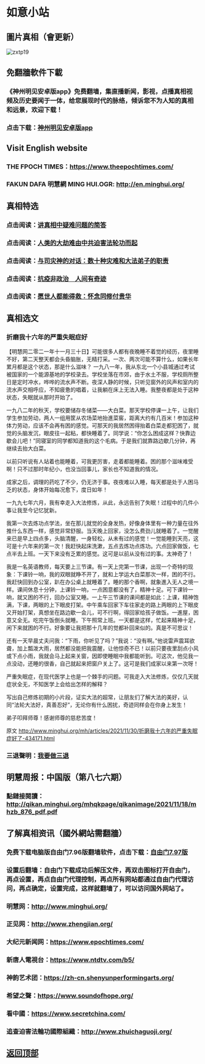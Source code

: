 # 如意小站

## 圖片真相（會更新）

![zxtp19](https://user-images.githubusercontent.com/79625284/143841716-34ea238a-59c0-4424-8fd2-7fe1736e560c.jpg)

## 免翻牆軟件下載

### 《神州明见安卓版app》免费翻墙，集直播新闻，影视，点播真相视频及历史要闻于一体，给您展现时代的脉络，倾诉您不为人知的真相和远景，欢迎下载！

### 点击下载：[神州明见安卓版app](https://github.com/pinhe91/tuiguang/files/7240768/_5.1.zip)

## Visit English website

### THE FPOCH TIMES：https://www.theepochtimes.com/

### FAKUN DAFA 明慧網 MING HUI.OGR: http://en.minghui.org/

## 真相特选

### 点击阅读：[讲真相中疑难问题的简答](https://github.com/pinhe91/jcxw3/tree/main)

### 点击阅读：[人类的大劫难由中共迫害法轮功而起](https://github.com/pinhe91/jcxw4/tree/main) 

### 点击阅读：[与司灾神的对话：数十种灾难和大法弟子的职责](https://github.com/pinhe91/jcxw1/tree/main) 

### 点击阅读：[抗疫非政治　人间有奇迹](https://github.com/pinhe91/jcxw2/tree/main) 

### 点击阅读：[愿世人都能得救：怀念同修付贵华](https://github.com/pinhe91/jcxw5/tree/main)

## 真相选文

### 折磨我十六年的严重失眠症好

【明慧网二零二一年十一月三十日】可能很多人都有夜晚睡不着觉的经历，夜里睡不好，第二天整天都会头昏脑胀，无精打采。一次、两次可能不算什么，如果长年累月都是这个状态，那是什么滋味？
一九八一年，我从东北一个小县城通过考试被国家的一个能源基地的学校录去。学校坐落在市郊，由于水土不服，学校厕所整日是定时冲水，哗哗的流水声不断。夜深人静的时候，只听见窗外的风声和室内的流水声交相呼应，不知疲惫的唱着，让我躺在床上无法入睡。我整夜都是处于这种状态，失眠就从那时开始了。

一九八二年的秋天，学校要储存冬储菜——大白菜。那天学校停课一上午，让我们学生参加劳动，两人一组用筐从农场菜地抬進菜窖，距离大约有几百米！参加这种体力劳动，应该不会再有困的感觉。可那天的我居然困得抬着白菜走都犯困了，就觉的头脑发沉，眼皮往一起粘，都快睡着了。同学说：“你怎么困成这样？快靠边歇会儿吧！”同寝室的同学都知道我的这个毛病。于是我们就靠路边歇几分钟，再继续去抬大白菜。

以前只听说有人站着也能睡着，可我更厉害，走着都能睡着。困的那个滋味难受啊！只不过那时年纪小，也没当回事儿，家长也不知道我的情况。

成家之后，调理的药吃了不少，仍无济于事。夜夜难以入睡，每天都是处于人困马乏的状态，身体开始每况愈下，度日如年！

一九九七年六月，我有幸走入大法修炼，从此，永远告别了失眠！过程中的几件小事让我至今记忆犹新。

我第一次去炼功点学法，坐在那儿就觉的全身发热，好像身体里有一种力量在往外推什么东西一样，感觉非常舒服。当天晚上回家，没怎么费劲儿就睡着了。一觉醒来已是早上四点多，头脑清醒，一身轻松，从未有过的感觉！一觉能睡到天亮，这可是十六年来的第一次！我赶快起床洗漱，五点去炼功点炼功。六点回家做饭，七点半去上班。一天下来没有乏累的感觉。这可是以前从没有过的事。太神奇了！

我是一名英语教师，每天要上三节课。有一天上完第一节课，出现一个奇特的现象：下课铃一响，我的双眼就睁不开了，就和上学运大白菜那次一样，困的不行。我赶快回到办公室，趴在办公桌上就睡着了。睡的那个香啊，就象進入无人之境一样。课间休息十分钟，上课铃一响，一点困意都没有了，精神十足。可下课铃一响，就又困的不行，回办公室又睡。一上午三节课的课间都是如此：上课，精神饱满，下课，两眼的上下眼皮打架。中午乘车回家下车往家走的路上两眼的上下眼皮又开始打架，真想坐在路边歇一会儿，可不行啊，得回家给孩子做饭。一進屋，困意又全无。吃完午饭倒头就睡。下午照常上班。一天都是这样，忙起来精神十足，闲下来就困的不行。好象要让我把那十几年的觉都补回来似的。真是不可思议！

还有一天早晨丈夫问我：“下雨，你听见了吗？”我说：“没有啊。”他说雷声震耳欲聋，加上瓢泼大雨，居然都没能把我震醒，让他惊奇不已！以前只要夜里刮点小风或下点小雨，我就会马上起来关窗，因即使睡眠中我都能听到。可这次，他见我一点没动，还睡的很香，自己就起来把窗户关上了。这可是我们成家以来第一次呀！

严重失眠症，在现代医学上也是一个棘手的问题。可我走入大法修炼，仅仅几天就症状全无，不知医学上会给出怎样的解释？

写出自己修炼初期的小片段，证实大法的超常，让朋友们了解大法的美好，认同“法轮大法好，真善忍好”，无论你有什么困扰，奇迹同样会在你身上发生！

弟子叩拜师尊！感谢师尊的慈悲苦度！

原文 http://www.minghui.org/mh/articles/2021/11/30/折磨我十六年的严重失眠症好了-434171.html

### 三退聲明：[我要做三退](http://tuidang.ddns.net/)

## 明慧周报：中国版（第八七六期）

### 點鏈接閱讀：http://qikan.minghui.org/mhqkpage/qikanimage/2021/11/18/mhzb_876_pdf.pdf

## 了解真相资讯（國外網站需翻牆）

### 免费下载电脑版自由门7.96版翻墙软件，点击下载：[自由门7.97版](https://github.com/pinhe91/tuiguang/files/6839679/fg797r.zip)

### 设置后翻墙：自由门下载成功后解压文件，再双击图标打开自由门，再点设置，再点自由门代理控制，再点所有网站都通过自由门代理访问，再点确定，设置完成，这样就翻墙了，可以访问国外网站了。

### 明慧网：http://www.minghui.org/

### 正见网：http://www.zhengjian.org/

### 大纪元新闻网：https://www.epochtimes.com/

### 新唐人電視台：https://www.ntdtv.com/b5/

### 神韵艺术团：https://zh-cn.shenyunperformingarts.org/

### 希望之聲：https://www.soundofhope.org/

### 看中國：https://www.secretchina.com/

### 追查迫害法輪功國際組織：http://www.zhuichaguoji.org/

## [返回顶部](https://git.io/Js3EY)
